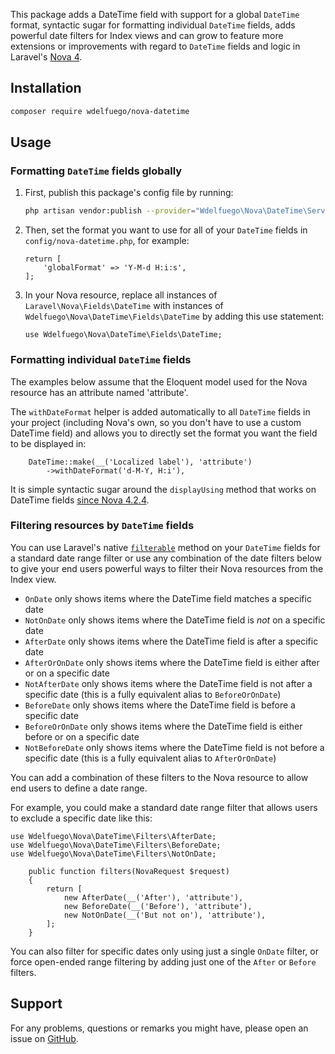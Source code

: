 This package adds a DateTime field with support for a global `DateTime` format, syntactic sugar for formatting individual `DateTime` fields, adds powerful date filters for Index views and can grow to feature more extensions or improvements with regard to `DateTime` fields and logic in Laravel's [Nova 4](https://nova.laravel.com).

## Installation
```sh
composer require wdelfuego/nova-datetime
```
  
## Usage

### Formatting `DateTime` fields globally
1. First, publish this package's config file by running:
    ```sh
    php artisan vendor:publish --provider="Wdelfuego\Nova\DateTime\ServiceProvider"
    ```
2. Then, set the format you want to use for all of your `DateTime` fields in `config/nova-datetime.php`, for example:

    ```
    return [
        'globalFormat' => 'Y-M-d H:i:s',
    ];
    ```
3. In your Nova resource, replace all instances of `Laravel\Nova\Fields\DateTime` with instances of `Wdelfuego\Nova\DateTime\Fields\DateTime` by adding this use statement:

   ```
   use Wdelfuego\Nova\DateTime\Fields\DateTime;
   ```

### Formatting individual `DateTime` fields
The examples below assume that the Eloquent model used for the Nova resource has an attribute named 'attribute'.

The `withDateFormat` helper is added automatically to all `DateTime` fields in your project (including Nova's own, so you don't have to use a custom DateTime field) and allows you to directly set the format you want the field to be displayed in:

```
    DateTime::make(__('Localized label'), 'attribute')
        ->withDateFormat('d-M-Y, H:i'),
```

It is simple syntactic sugar around the `displayUsing` method that works on DateTime fields [since Nova 4.2.4](https://github.com/laravel/nova-issues/discussions/3929#discussioncomment-2607539).

### Filtering resources by `DateTime` fields

You can use Laravel's native [`filterable`](https://nova.laravel.com/docs/4.0/resources/fields.html#filterable-fields) method on your `DateTime` fields for a standard date range filter or use any combination of the date filters below to give your end users powerful ways to filter their Nova resources from the Index view.

- `OnDate` only shows items where the DateTime field matches a specific date
- `NotOnDate` only shows items where the DateTime field is *not* on a specific date
- `AfterDate` only shows items where the DateTime field is after a specific date
- `AfterOrOnDate` only shows items where the DateTime field is either after or on a specific date
- `NotAfterDate` only shows items where the DateTime field is not after a specific date (this is a fully equivalent alias to `BeforeOrOnDate`)
- `BeforeDate` only shows items where the DateTime field is before a specific date
- `BeforeOrOnDate` only shows items where the DateTime field is either before or on a specific date
- `NotBeforeDate` only shows items where the DateTime field is not before a specific date (this is a fully equivalent alias to `AfterOrOnDate`)

You can add a combination of these filters to the Nova resource to allow end users to define a date range.

For example, you could make a standard date range filter that allows users to exclude a specific date like this:
```
use Wdelfuego\Nova\DateTime\Filters\AfterDate;
use Wdelfuego\Nova\DateTime\Filters\BeforeDate;
use Wdelfuego\Nova\DateTime\Filters\NotOnDate;
```
```
    public function filters(NovaRequest $request)
    {
        return [
            new AfterDate(__('After'), 'attribute'),
            new BeforeDate(__('Before'), 'attribute'),
            new NotOnDate(__('But not on'), 'attribute'),
        ];
    }
```

You can also filter for specific dates only using just a single `OnDate` filter, or force open-ended range filtering by adding just one of the `After` or `Before` filters.

## Support

For any problems, questions or remarks you might have, please open an issue on [GitHub](https://github.com/wdelfuego/nova-datetime).
